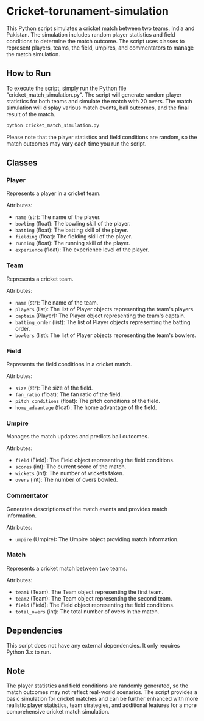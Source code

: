 # Cricket-torunament-simulation

This Python script simulates a cricket match between two teams, India and Pakistan. The simulation includes random player statistics and field conditions to determine the match outcome. The script uses classes to represent players, teams, the field, umpires, and commentators to manage the match simulation.

## How to Run

To execute the script, simply run the Python file "cricket_match_simulation.py". The script will generate random player statistics for both teams and simulate the match with 20 overs. The match simulation will display various match events, ball outcomes, and the final result of the match.

```bash
python cricket_match_simulation.py
```

Please note that the player statistics and field conditions are random, so the match outcomes may vary each time you run the script.

## Classes

### Player

Represents a player in a cricket team.

Attributes:

- `name` (str): The name of the player.
- `bowling` (float): The bowling skill of the player.
- `batting` (float): The batting skill of the player.
- `fielding` (float): The fielding skill of the player.
- `running` (float): The running skill of the player.
- `experience` (float): The experience level of the player.

### Team

Represents a cricket team.

Attributes:

- `name` (str): The name of the team.
- `players` (list): The list of Player objects representing the team's players.
- `captain` (Player): The Player object representing the team's captain.
- `batting_order` (list): The list of Player objects representing the batting order.
- `bowlers` (list): The list of Player objects representing the team's bowlers.

### Field

Represents the field conditions in a cricket match.

Attributes:

- `size` (str): The size of the field.
- `fan_ratio` (float): The fan ratio of the field.
- `pitch_conditions` (float): The pitch conditions of the field.
- `home_advantage` (float): The home advantage of the field.

### Umpire

Manages the match updates and predicts ball outcomes.

Attributes:

- `field` (Field): The Field object representing the field conditions.
- `scores` (int): The current score of the match.
- `wickets` (int): The number of wickets taken.
- `overs` (int): The number of overs bowled.

### Commentator

Generates descriptions of the match events and provides match information.

Attributes:

- `umpire` (Umpire): The Umpire object providing match information.

### Match

Represents a cricket match between two teams.

Attributes:

- `team1` (Team): The Team object representing the first team.
- `team2` (Team): The Team object representing the second team.
- `field` (Field): The Field object representing the field conditions.
- `total_overs` (int): The total number of overs in the match.

## Dependencies

This script does not have any external dependencies. It only requires Python 3.x to run.

## Note

The player statistics and field conditions are randomly generated, so the match outcomes may not reflect real-world scenarios. The script provides a basic simulation for cricket matches and can be further enhanced with more realistic player statistics, team strategies, and additional features for a more comprehensive cricket match simulation.
